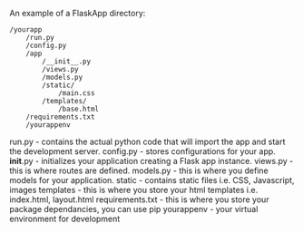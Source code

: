 An example of a FlaskApp directory:

    /yourapp  
        /run.py  
        /config.py  
        /app  
            /__init__.py
            /views.py  
            /models.py  
            /static/  
                /main.css
            /templates/  
                /base.html  
        /requirements.txt  
        /yourappenv
run.py - contains the actual python code that will import the app and start the development server.
config.py - stores configurations for your app.
__init__.py - initializes your application creating a Flask app instance.
views.py - this is where routes are defined.
models.py - this is where you define models for your application.
static - contains static files i.e. CSS, Javascript, images
templates - this is where you store your html templates i.e. index.html, layout.html
requirements.txt - this is where you store your package dependancies, you can use pip
yourappenv - your virtual environment for development